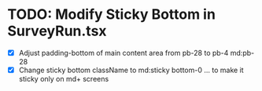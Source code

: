 # TODO: Modify Sticky Bottom in SurveyRun.tsx

- [x] Adjust padding-bottom of main content area from pb-28 to pb-4 md:pb-28
- [x] Change sticky bottom className to md:sticky bottom-0 ... to make it sticky only on md+ screens
